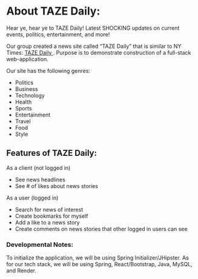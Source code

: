 <div>
  <h1>About TAZE Daily:</h1>
  <p>Hear ye, hear ye to TAZE Daily! Latest SHOCKING updates on current events, politics, entertainment, and more!</p>
  <p>Our group created a news site called “TAZE Daily” that is similar to NY Times: <a href=”https://github.com/SaltaNews/TAZE-Daily”>TAZE Daily </a>. Purpose is to demonstrate construction of a full-stack web-application. </p>

  <div>Our site has the following genres:  
    <ul>
      <li>Politics</li>
      <li>Business</li>
      <li>Technology</li>
      <li>Health</li>
      <li>Sports</li>
      <li>Entertainment</li>
      <li>Travel</li>
      <li>Food</li>
      <li>Style</li>
    </ul>
  </div>

  <h2>Features of TAZE Daily:</h2>

  <div>As a client (not logged in)
    <ul>
      <li>See news headlines</li>
      <li>See # of likes about news stories</li>
    </ul>
  <div>
  <div>As a user (logged in)
    <ul>
      <li>Search for news of interest</li>
      <li>Create bookmarks for myself</li>
      <li>Add a like to a news story</li>
      <li>Create comments on news stories that other logged in users can see</li>
    </ul>
  </div>
    
  <div>
    <h3>Developmental Notes:</h3>
    <p>To initialize the application, we will be using Spring Initializer/JHipster. As for our tech stack, we will be using Spring, React/Bootstrap, Java, MySQL, and Render.</p>
  </div>
</div>

